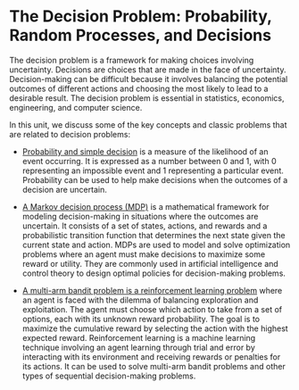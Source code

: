 # The Decision Problem: Probability, Random Processes, and Decisions
The decision problem is a framework for making choices involving uncertainty. Decisions are choices that are made in the face of uncertainty. Decision-making can be difficult because it involves balancing the potential outcomes of different actions and choosing the most likely to lead to a desirable result. The decision problem is essential in statistics, economics, engineering, and computer science. 

In this unit, we discuss some of the key concepts and classic problems that are related to decision problems:

* [Probability and simple decision](./simple.md) is a measure of the likelihood of an event occurring. It is expressed as a number between 0 and 1, with 0 representing an impossible event and 1 representing a particular event. Probability can be used to help make decisions when the outcomes of a decision are uncertain.

* [A Markov decision process (MDP)](./mdp.md) is a mathematical framework for modeling decision-making in situations where the outcomes are uncertain. It consists of a set of states, actions, and rewards and a probabilistic transition function that determines the next state given the current state and action. MDPs are used to model and solve optimization problems where an agent must make decisions to maximize some reward or utility. They are commonly used in artificial intelligence and control theory to design optimal policies for decision-making problems.

* [A multi-arm bandit problem is a reinforcement learning problem](./multi-arm-bandits.md) where an agent is faced with the dilemma of balancing exploration and exploitation. The agent must choose which action to take from a set of options, each with its unknown reward probability. The goal is to maximize the cumulative reward by selecting the action with the highest expected reward. Reinforcement learning is a machine learning technique involving an agent learning through trial and error by interacting with its environment and receiving rewards or penalties for its actions. It can be used to solve multi-arm bandit problems and other types of sequential decision-making problems.